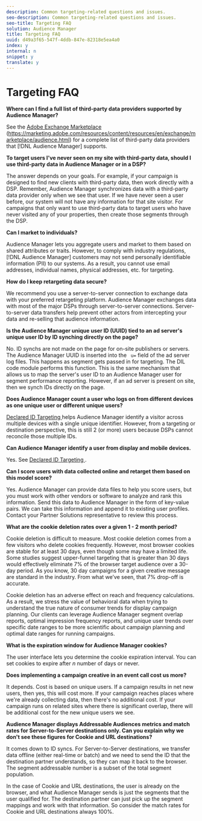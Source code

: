```yaml
---
description: Common targeting-related questions and issues.
seo-description: Common targeting-related questions and issues.
seo-title: Targeting FAQ
solution: Audience Manager
title: Targeting FAQ
uuid: d49a3f65-547f-4ddb-847e-82318e5ea4a0
index: y
internal: n
snippet: y
translate: y
---
```


# Targeting FAQ

**Where can I find a full list of third-party data providers supported by Audience Manager?** 

See the [ Adobe Exchange Marketplace](https://marketing.adobe.com/resources/content/resources/en/exchange/marketplace/audience.html) (https://marketing.adobe.com/resources/content/resources/en/exchange/marketplace/audience.html) for a complete list of third-party data providers that [!DNL  Audience Manager] supports. 

**To target users I've never seen on my site with third-party data, should I use third-party data in Audience Manager or in a DSP?** 

The answer depends on your goals. For example, if your campaign is designed to find new clients with third-party data, then work directly with a DSP. Remember, Audience Manager synchronizes data with a third-party data provider only when we see that user. If we have never seen a user before, our system will not have any information for that site visitor. For campaigns that only want to use third-party data to target users who have never visited any of your properties, then create those segments through the DSP. 

**Can I market to individuals?** 

Audience Manager lets you aggregate users and market to them based on shared attributes or traits. However, to comply with industry regulations, [!DNL  Audience Manager] customers may not send personally identifiable information (PII) to our systems. As a result, you cannot use email addresses, individual names, physical addresses, etc. for targeting. 

**How do I keep retargeting data secure?** 

We recommend you use a server-to-server connection to exchange data with your preferred retargeting platform. Audience Manager exchanges data with most of the major DSPs through server-to-server connections. Server-to-server data transfers help prevent other actors from intercepting your data and re-selling that audience information. 

**Is the Audience Manager unique user ID (UUID) tied to an ad server's unique user ID by ID synching directly on the page?** 

No. ID synchs are not made on the page for on-site publishers or servers. The Audience Manager UUID is inserted into the ` u=` field of the ad server log files. This happens as segment gets passed in for targeting. The DIL code module performs this function. This is the same mechanism that allows us to map the server's user ID to an Audience Manager user for segment performance reporting. However, if an ad server is present on site, then we synch IDs directly on the page. 

**Does Audience Manager count a user who logs on from different devices as one unique user or different unique users?** 

[ Declared ID Targeting ](../c_features/c_declared_id/declared_id_about.md#concept_CB958007B9DA4251BA724B5607AD9FC3) helps Audience Manager identify a visitor across multiple devices with a single unique identifier. However, from a targeting or destination perspective, this is still 2 (or more) users because DSPs cannot reconcile those multiple IDs. 

**Can Audience Manager identify a user from display and mobile devices.** 

Yes. See [ Declared ID Targeting ](../c_features/c_declared_id/declared_id_about.md#concept_CB958007B9DA4251BA724B5607AD9FC3). 

**Can I score users with data collected online and retarget them based on this model score?** 

Yes. Audience Manager can provide data files to help you score users, but you must work with other vendors or software to analyze and rank this information. Send this data to Audience Manager in the form of key-value pairs. We can take this information and append it to existing user profiles. Contact your Partner Solutions representative to review this process. 

**What are the cookie deletion rates over a given 1 - 2 month period?** 

Cookie deletion is difficult to measure. Most cookie deletion comes from a few visitors who delete cookies frequently. However, most browser cookies are stable for at least 30 days, even though some may have a limited life. Some studies suggest upper-funnel targeting that is greater than 30 days would effectively eliminate 7% of the browser target audience over a 30-day period. As you know, 30 day campaigns for a given creative message are standard in the industry. From what we’ve seen, that 7% drop-off is accurate. 

Cookie deletion has an adverse effect on reach and frequency calculations. As a result, we stress the value of behavioral data when trying to understand the true nature of consumer trends for display campaign planning. Our clients can leverage Audience Manager segment overlap reports, optimal impression frequency reports, and unique user trends over specific date ranges to be more scientific about campaign planning and optimal date ranges for running campaigns. 

**What is the expiration window for Audience Manager cookies?** 

The user interface lets you determine the cookie expiration interval. You can set cookies to expire after *n* number of days or never. 

**Does implementing a campaign creative in an event call cost us more?** 

It depends. Cost is based on unique users. If a campaign results in net new users, then yes, this will cost more. If your campaign reaches places where we're already collecting data, then there's no additional cost. If your campaign runs on related sites where there is significant overlap, there will be additional cost for the new unique users we see. 

**Audience Manager displays Addressable Audiences metrics and match rates for Server-to-Server destinations only. Can you explain why we don't see these figures for Cookie and URL destinations?** 

It comes down to ID syncs. For Server-to-Server destinations, we transfer data offline (either real-time or batch) and we need to send the ID that the destination partner understands, so they can map it back to the browser. The segment addressable number is a subset of the total segment population. 

In the case of Cookie and URL destinations, the user is already on the browser, and what Audience Manager sends is just the segments that the user qualified for. The destination partner can just pick up the segment mappings and work with that information. So consider the match rates for Cookie and URL destinations always 100%. 
